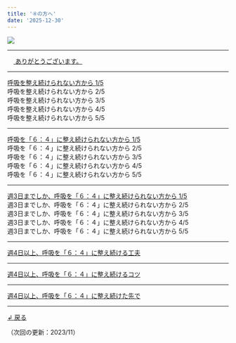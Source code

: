 ```yaml
---
title: '④の方へ'
date: '2025-12-30'
---
```

![](/images/4.jpg)
***
　[ ありがとうございます。](/posts/4-01)
***
[呼吸を整え続けられない方から 1/5](/posts/4-01-a1)  
呼吸を整え続けられない方から 2/5  
呼吸を整え続けられない方から 3/5  
呼吸を整え続けられない方から 4/5  
呼吸を整え続けられない方から 5/5  
***
[呼吸を「６：４」に整え続けられない方から 1/5](/posts/4-01-b1)  
呼吸を「６：４」に整え続けられない方から 2/5  
呼吸を「６：４」に整え続けられない方から 3/5  
呼吸を「６：４」に整え続けられない方から 4/5  
呼吸を「６：４」に整え続けられない方から 5/5  
***
[週3日までしか、呼吸を「６：４」に整え続けられない方から 1/5](/posts/4-01-c1)  
週3日までしか、呼吸を「６：４」に整え続けられない方から 2/5  
週3日までしか、呼吸を「６：４」に整え続けられない方から 3/5  
週3日までしか、呼吸を「６：４」に整え続けられない方から 4/5  
週3日までしか、呼吸を「６：４」に整え続けられない方から 5/5  
***
[ 週4日以上、呼吸を「６：４」に整え続ける工夫 ](/posts/4-02)
***
[ 週4日以上、呼吸を「６：４」に整え続けるコツ ](/posts/4-03)
***
[ 週4日以上、呼吸を「６：４」に整え続けた先で ](/posts/4-04)
***
[ ↲ 戻る ](https://01234567890.thebase.in/about)

（次回の更新：2023/11）
